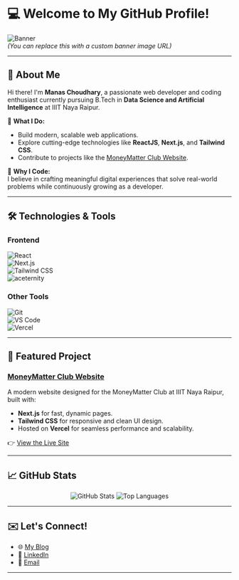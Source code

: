 # 💻 Welcome to My GitHub Profile!  

![Banner](https://via.placeholder.com/1200x300.png?text=Welcome+to+My+GitHub+Profile)  
*(You can replace this with a custom banner image URL)*  

---

## 👋 About Me  

Hi there! I'm **Manas Choudhary**, a passionate web developer and coding enthusiast currently pursuing B.Tech in **Data Science and Artificial Intelligence** at IIIT Naya Raipur.  

🌟 **What I Do:**  
- Build modern, scalable web applications.  
- Explore cutting-edge technologies like **ReactJS**, **Next.js**, and **Tailwind CSS**.  
- Contribute to projects like the [MoneyMatter Club Website](https://money-matters-main.vercel.app/).  

🚀 **Why I Code:**  
I believe in crafting meaningful digital experiences that solve real-world problems while continuously growing as a developer.  

---

## 🛠️ Technologies & Tools  

### **Frontend**  
![React](https://img.shields.io/badge/-ReactJS-61DAFB?logo=react&logoColor=white&style=flat)  
![Next.js](https://img.shields.io/badge/-Next.js-black?logo=next.js&logoColor=white&style=flat)  
![Tailwind CSS](https://img.shields.io/badge/-TailwindCSS-38B2AC?logo=tailwind-css&logoColor=white&style=flat)  
![aceternity](https://img.shields.io/badge/aceternity-Design-blue)


### **Other Tools**  
![Git](https://img.shields.io/badge/-Git-F05032?logo=git&logoColor=white&style=flat)  
![VS Code](https://img.shields.io/badge/-VS%20Code-007ACC?logo=visual-studio-code&logoColor=white&style=flat)  
![Vercel](https://img.shields.io/badge/-Vercel-000000?logo=vercel&logoColor=white&style=flat)  

---

## 🌟 Featured Project  

### [MoneyMatter Club Website](https://money-matters-main.vercel.app/)  
A modern website designed for the MoneyMatter Club at IIIT Naya Raipur, built with:  
- **Next.js** for fast, dynamic pages.  
- **Tailwind CSS** for responsive and clean UI design.  
- Hosted on **Vercel** for seamless performance and scalability.  

👉 [View the Live Site](https://money-matters-main.vercel.app/)  

---

## 📈 GitHub Stats  

<p align="center">
  <img src="https://github-readme-stats.vercel.app/api?username=manaschoudhary&show_icons=true&theme=radical" alt="GitHub Stats" />
  <img src="https://github-readme-stats.vercel.app/api/top-langs/?username=manaschoudhary&layout=compact&theme=radical" alt="Top Languages" />
</p>  

---

## ✉️ Let's Connect!  

- 🌐 [My Blog](https://manas-technology-blogs.vercel.app/)  
- 💼 [LinkedIn](https://www.linkedin.com/in/manaschoudhary/)  
- 📧 [Email](mailto:manasnandchoudhary@gmail.com)  

---

